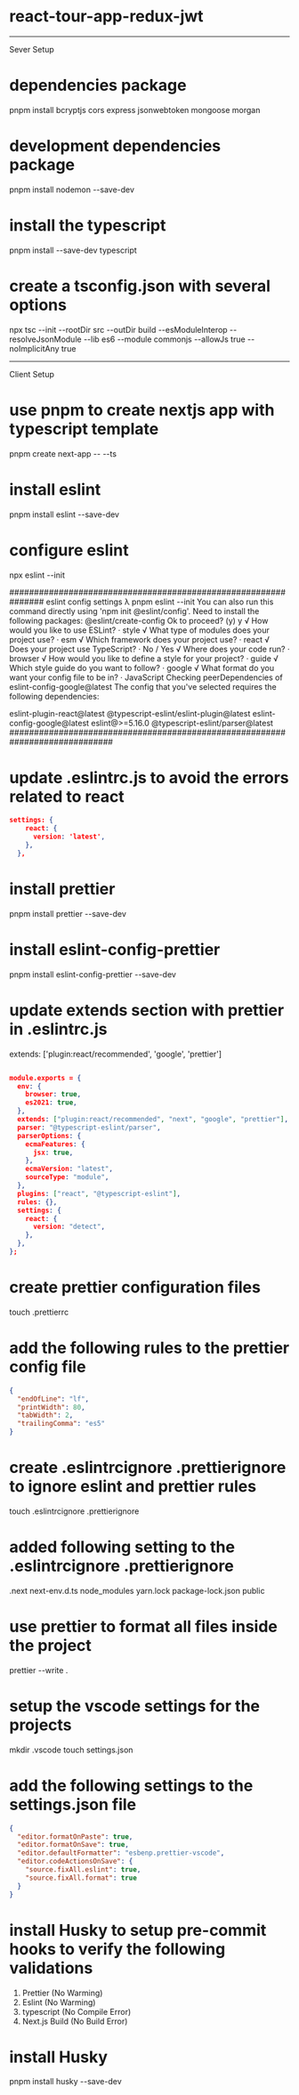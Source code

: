 # react-tour-app-redux-jwt

---

Sever Setup

# dependencies package

pnpm install bcryptjs cors express jsonwebtoken mongoose morgan

# development dependencies package

pnpm install nodemon --save-dev

# install the typescript

pnpm install --save-dev typescript

# create a tsconfig.json with several options

npx tsc --init --rootDir src --outDir build --esModuleInterop --resolveJsonModule --lib es6 --module commonjs --allowJs true --noImplicitAny true

---

Client Setup

# use pnpm to create nextjs app with typescript template

pnpm create next-app -- --ts

# install eslint

pnpm install eslint --save-dev

# configure eslint

npx eslint --init

###############################################################
eslint config settings
λ pnpm eslint --init
You can also run this command directly using 'npm init @eslint/config'.
Need to install the following packages:
@eslint/create-config
Ok to proceed? (y) y
√ How would you like to use ESLint? · style
√ What type of modules does your project use? · esm
√ Which framework does your project use? · react
√ Does your project use TypeScript? · No / Yes
√ Where does your code run? · browser
√ How would you like to define a style for your project? · guide
√ Which style guide do you want to follow? · google
√ What format do you want your config file to be in? · JavaScript
Checking peerDependencies of eslint-config-google@latest
The config that you've selected requires the following dependencies:

eslint-plugin-react@latest @typescript-eslint/eslint-plugin@latest eslint-config-google@latest eslint@>=5.16.0 @typescript-eslint/parser@latest
#############################################################################

# update .eslintrc.js to avoid the errors related to react

```json
settings: {
    react: {
      version: 'latest',
    },
  },
```

# install prettier

pnpm install prettier --save-dev

# install eslint-config-prettier

pnpm install eslint-config-prettier --save-dev

# update extends section with prettier in .eslintrc.js

extends: ['plugin:react/recommended', 'google', 'prettier']

```json

module.exports = {
  env: {
    browser: true,
    es2021: true,
  },
  extends: ["plugin:react/recommended", "next", "google", "prettier"],
  parser: "@typescript-eslint/parser",
  parserOptions: {
    ecmaFeatures: {
      jsx: true,
    },
    ecmaVersion: "latest",
    sourceType: "module",
  },
  plugins: ["react", "@typescript-eslint"],
  rules: {},
  settings: {
    react: {
      version: "detect",
    },
  },
};


```

# create prettier configuration files

touch .prettierrc

# add the following rules to the prettier config file

```json
{
  "endOfLine": "lf",
  "printWidth": 80,
  "tabWidth": 2,
  "trailingComma": "es5"
}
```

# create .eslintrcignore .prettierignore to ignore eslint and prettier rules

touch .eslintrcignore .prettierignore

# added following setting to the .eslintrcignore .prettierignore

.next
next-env.d.ts
node_modules
yarn.lock
package-lock.json
public

# use prettier to format all files inside the project

prettier --write .

# setup the vscode settings for the projects

mkdir .vscode
touch settings.json

# add the following settings to the settings.json file

```json
{
  "editor.formatOnPaste": true,
  "editor.formatOnSave": true,
  "editor.defaultFormatter": "esbenp.prettier-vscode",
  "editor.codeActionsOnSave": {
    "source.fixAll.eslint": true,
    "source.fixAll.format": true
  }
}
```

# install Husky to setup pre-commit hooks to verify the following validations

1. Prettier (No Warming)
2. Eslint (No Warming)
3. typescript (No Compile Error)
4. Next.js Build (No Build Error)

# install Husky

pnpm install husky --save-dev
